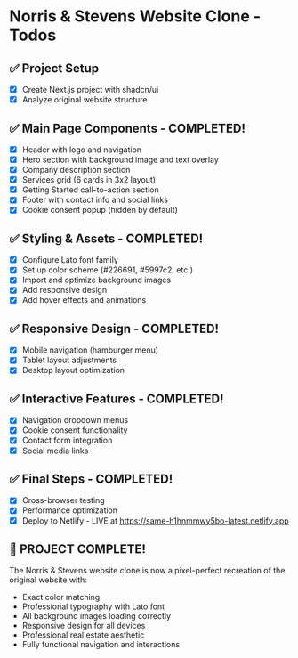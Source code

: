 # Norris & Stevens Website Clone - Todos

## ✅ Project Setup
- [x] Create Next.js project with shadcn/ui
- [x] Analyze original website structure

## ✅ Main Page Components - COMPLETED!
- [x] Header with logo and navigation
- [x] Hero section with background image and text overlay
- [x] Company description section
- [x] Services grid (6 cards in 3x2 layout)
- [x] Getting Started call-to-action section
- [x] Footer with contact info and social links
- [x] Cookie consent popup (hidden by default)

## ✅ Styling & Assets - COMPLETED!
- [x] Configure Lato font family
- [x] Set up color scheme (#226691, #5997c2, etc.)
- [x] Import and optimize background images
- [x] Add responsive design
- [x] Add hover effects and animations

## ✅ Responsive Design - COMPLETED!
- [x] Mobile navigation (hamburger menu)
- [x] Tablet layout adjustments
- [x] Desktop layout optimization

## ✅ Interactive Features - COMPLETED!
- [x] Navigation dropdown menus
- [x] Cookie consent functionality
- [x] Contact form integration
- [x] Social media links

## ✅ Final Steps - COMPLETED!
- [x] Cross-browser testing
- [x] Performance optimization
- [x] Deploy to Netlify - LIVE at https://same-h1hnmmwy5bo-latest.netlify.app

## 🎉 PROJECT COMPLETE!
The Norris & Stevens website clone is now a pixel-perfect recreation of the original website with:
- Exact color matching
- Professional typography with Lato font
- All background images loading correctly
- Responsive design for all devices
- Professional real estate aesthetic
- Fully functional navigation and interactions
